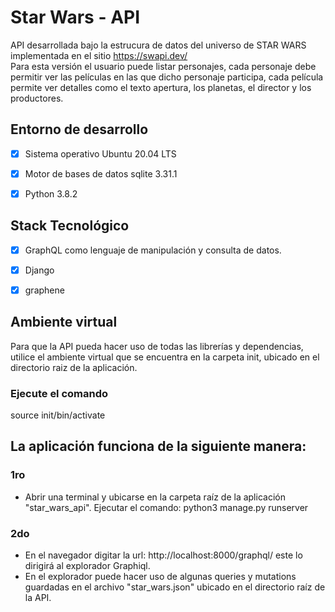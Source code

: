 # Star Wars - API

API desarrollada bajo la estrucura de datos del universo de STAR WARS implementada en el sitio https://swapi.dev/  
Para esta versión el usuario puede listar personajes, cada
personaje debe permitir ver las películas en las que dicho personaje participa, cada película
permite ver detalles como el texto apertura, los planetas, el director y los productores.

## Entorno de desarrollo

* [x]  Sistema operativo Ubuntu 20.04 LTS
* [x]  Motor de bases de datos sqlite 3.31.1
* [x]  Python 3.8.2


## Stack Tecnológico

* [x] GraphQL como lenguaje de manipulación y consulta de datos.
* [x] Django
* [x] graphene


##  Ambiente virtual

Para que la API pueda hacer uso de todas las librerías y dependencias, utilice el ambiente virtual
que se encuentra en la carpeta init, ubicado en el directorio raiz de la aplicación.

### Ejecute el comando
source init/bin/activate

## La aplicación funciona de la siguiente manera:

### 1ro 
- Abrir una terminal y ubicarse en la carpeta raíz de la aplicación "star_wars_api". 
  Ejecutar el comando: python3 manage.py runserver

### 2do
- En el navegador digitar la url: http://localhost:8000/graphql/ este lo dirigirá al explorador Graphiql.
- En el explorador puede hacer uso de algunas queries y mutations guardadas en el archivo "star_wars.json" ubicado
  en el directorio raíz de la API.


